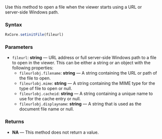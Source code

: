 Use this method to open a file when the viewer starts using a URL or server-side Windows path.

### Syntax

```typescript
RxCore.setinitFile(fileurl)
```

### Parameters

- `fileurl`: **string** — URL address or full server-side Windows path to a file to open in the viewer. This can be either a string or an object with the following properties:
  - `fileurlobj.filename`: **string** — A string containing the URL or path of the file to open.
  - `fileurlobj.mime`: **string** — A string containing the MIME type for the type of file to open or null.
  - `fileurlobj.cacheid`: **string** — A string containing a unique name to use for the cache entry or null.
  - `fileurlobj.displayname`: **string** — A string that is used as the document file name or null.

### Returns

- **NA** — This method does not return a value.